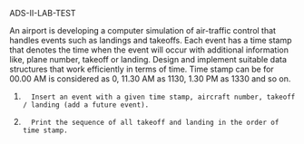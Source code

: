 ADS-II-LAB-TEST


An airport is developing a computer simulation of air-traffic control that handles events such as landings and takeoffs. Each event has a time stamp that denotes the time when the event will occur with additional information like, plane number, takeoff or landing. Design and implement suitable data structures that work efficiently in terms of time. Time stamp can be for 00.00 AM is considered as 0, 11.30 AM as 1130, 1.30 PM as 1330 and so on.


1.       Insert an event with a given time stamp, aircraft number, takeoff / landing (add a future event).  

2.       Print the sequence of all takeoff and landing in the order of time stamp.

